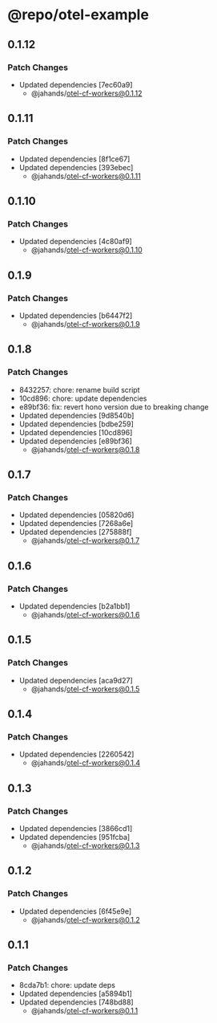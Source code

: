 # @repo/otel-example

## 0.1.12

### Patch Changes

- Updated dependencies [7ec60a9]
  - @jahands/otel-cf-workers@0.1.12

## 0.1.11

### Patch Changes

- Updated dependencies [8f1ce67]
- Updated dependencies [393ebec]
  - @jahands/otel-cf-workers@0.1.11

## 0.1.10

### Patch Changes

- Updated dependencies [4c80af9]
  - @jahands/otel-cf-workers@0.1.10

## 0.1.9

### Patch Changes

- Updated dependencies [b6447f2]
  - @jahands/otel-cf-workers@0.1.9

## 0.1.8

### Patch Changes

- 8432257: chore: rename build script
- 10cd896: chore: update dependencies
- e89bf36: fix: revert hono version due to breaking change
- Updated dependencies [9d8540b]
- Updated dependencies [bdbe259]
- Updated dependencies [10cd896]
- Updated dependencies [e89bf36]
  - @jahands/otel-cf-workers@0.1.8

## 0.1.7

### Patch Changes

- Updated dependencies [05820d6]
- Updated dependencies [7268a6e]
- Updated dependencies [275888f]
  - @jahands/otel-cf-workers@0.1.7

## 0.1.6

### Patch Changes

- Updated dependencies [b2a1bb1]
  - @jahands/otel-cf-workers@0.1.6

## 0.1.5

### Patch Changes

- Updated dependencies [aca9d27]
  - @jahands/otel-cf-workers@0.1.5

## 0.1.4

### Patch Changes

- Updated dependencies [2260542]
  - @jahands/otel-cf-workers@0.1.4

## 0.1.3

### Patch Changes

- Updated dependencies [3866cd1]
- Updated dependencies [951fcba]
  - @jahands/otel-cf-workers@0.1.3

## 0.1.2

### Patch Changes

- Updated dependencies [6f45e9e]
  - @jahands/otel-cf-workers@0.1.2

## 0.1.1

### Patch Changes

- 8cda7b1: chore: update deps
- Updated dependencies [a5894b1]
- Updated dependencies [748bd88]
  - @jahands/otel-cf-workers@0.1.1
